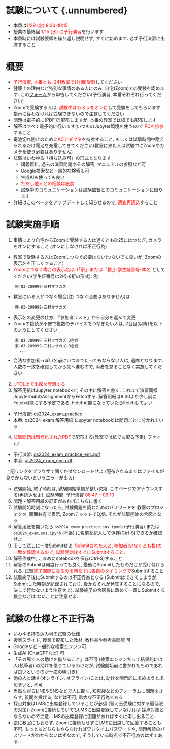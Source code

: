 <link rel="stylesheet" href="../scripts/style.css">

# 試験について {.unnumbered}

* 本番は<font color="red">1/29 (水) 8:30-10:15</font>
* 授業の最終回 <font color="red">1/15 (水) に予行演習</font>を行います
* 本番時には試験要領を繰り返し説明せず, すぐに始めます. 必ず予行演習に出席すること

# 概要

* <font color="red">予行演習, 本番とも, 241教室で(対面)受験</font>してください
* 健康上の理由など特別な事情のある人にのみ, 自宅(Zoom)での受験を認めます. この[フォーム](https://forms.gle/2cNpXVCwQEuVyPK16)から申告してください(予行演習, 本番それぞれ行ってください)
* Zoomで受験する人は, <font color="red">試験中はカメラをオンに</font>して受験をしてもらいます. 指示に従わなければ受験できないので注意してください
* 問題は電子的に(PDFで)配布しますが, 本番の教室では紙でも配布します
* 解答はすべて電子的に行います(いつものJupyter環境を使う)ので <font color="red">PCを持参</font>すること
* 電池切れ防止のために<font color="red">ACアダプタ</font>を持参すること. もしくは試験時間中耐えられるだけ電池を充電してきてください(教室に来た人は試験中にZoomやカメラを使う必要はありません)
* 試験はいわゆる「持ち込み可」の形式となります
  * 講義資料, 過去の演習問題やその解答, マニュアルの参照など可
  * Google検索など一般的な検索も可
  * 生成AIも使っても良い
  * <font color="red">ただし他人との相談は厳禁</font>
  * 試験中のコミュニケーションは試験監督とのコミュニケーションに限ります
* 詳細はこのページをアップデートして知らせるので, <font color="red">適宜再読込</font>すること 

# 試験実施手順

1. 事情により自宅からZoomで受験する人は遅くとも8:25にはつなぎ, カメラをオンにすること (オンにしなければ不正行為)
  * 教室で受験する人はZoomにつなぐ必要はない(つないでも良いが, Zoomの表示名を正しくすること)
  * <font color="red">Zoomにつなぐ場合の表示名は, (「家」または「教」)-学生証番号-本名</font> としてください(学生証番号は2桁-6桁の形式). 例:
```
    家-03-209999-三村マサカズ
```
  * 教室にいる人がつなぐ場合(注: つなぐ必要はありません)は
```
    教-03-209999-三村マサカズ
```
  * 表示名の変更の仕方: 「参加者リスト」から自分を選んで変更
  * Zoomの接続が不安で複数のデバイスでつなぎたい人は, 2台目(以降)を以下のようにしてください
```
    家-03-209999-三村マサカズ-2台目
    家-03-209999-三村マサカズ-3台目
      ...
```
  * 合法な参加者っぽい名前にいつまでたってもならない人は, 退席となります. 人数の一致を確認してから先へ進むので, 両者を怠ることなく実施してください
2. <font color="red">UTOL上で出席を登録する</font>
1. 解答用紙はJupyter notebookで, その中に解答を書く. これまで演習同様JupyterhubのAssignmentからFetchする. 解答用紙は8:30より少し前にFetch可能にする予定である. Fetch可能になっていたらFetchしてよい
* 予行演習: os2024_exam_practice
* 本番: os2024_exam
解答用紙 (Jupyter notebook)は問題ごとに分かれている
4. <font color="red">試験問題は暗号化されたPDF</font>で配布する(教室では紙でも配る予定). ファイル:
  * 予行演習: [os2024_exam_practice_enc.pdf](os2024_exam_practice_enc.pdf)
  * 本番: [os2024_exam_enc.pdf](os2024_exam_enc.pdf)

上記リンクをブラウザで開くかダウンロードせよ (配布されるまではファイルが見つからないというエラーが出る)

5. 試験開始, 終了時刻は, 試験開始準備が整い次第, このページでアナウンスする(再読込せよ).
        試験時間: 予行演習 <font color="red">08:47 --09:10</font>
1. 問題・解答用紙の訂正があればこちらに書く
1. 試験開始時刻になったら, 試験問題を読むためのパスワードを 教室のプロジェクタ, 画面共有で表示, Zoomチャットで送信. それが試験開始の合図となる
1. 解答用紙を開いたら `os2024_exam_practice.sos.ipynb` (予行演習) または `os2024_exam.sos.ipynb` (本番) に名前を記入して保存(Ctrl-S)できるか確認せよ
1. そして試しに一度Submitせよ. <font color="red">Submitされた人と, 参加者(少なくとも数)の一致を確認するので, 試験開始後すぐにSubmitすること.</font>
1. 解答作成中, こまめにnotebookを保存(Ctrl-S)すること
1. 解答のSubmitは何度行っても良く, 最後にSubmitしたものだけが受け付けられる. 試験<font color="red">終了間際になるのを待たずに各自のタイミングで</font>Submitすること
1. 試験終了後にSubmitするのは不正行為となる (Submitはできてしまうが, Submitした時刻が記録されており, 後からそれが発覚することになるので, 決して行わないよう注意せよ). 試験終了の合図後に改めて一斉にSubmitする機会などは ないことに注意せよ.

# 試験の仕様と不正行為

* いわゆる持ち込み可の試験の仕様
* 授業スライド, 授業で配布した教材, 教科書や参考書閲覧 可
* Googleなど一般的な検索エンジン可
* 生成AI (ChatGPTなど) 可
* 「その場で人の助けを借りること」は不可 (検索エンジンだって結果的には人(執筆者) の助けを借りているわけだが, 試験開始前に書かれたものであれば良いというのが一応の線引き)
* 他の人と話す(オンライン, オフライン)ことは, 助けを明示的に求めようと求めまいと, 不可
* 当然ながらLINEやSNSなどで人に聞く, 知恵袋などのフォーラムに問題をさらす, 質問を投げる, などは不可, 重大な不正行為である
* 採点対象はLMSに出席登録していることが必須 (替え玉受験に対する最低限の対策). Zoomに接続していてもLMSに出席登録していなければ 採点対象とならないので注意. LMSの出席登録に困難があればすぐに申し出ること.
* 逆に教室にもおらず, Zoomに接続もせずにLMSに出席して回答することも 不可. もっともどちらもやらなければワンタイムパスワードや, 問題解読のパスワードがわからないはずなので, そうしている時点で不正行為のはずである.
